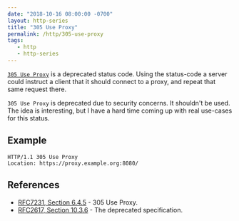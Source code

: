 ```yaml
---
date: "2018-10-16 08:00:00 -0700"
layout: http-series
title: "305 Use Proxy"
permalink: /http/305-use-proxy
tags:
   - http
   - http-series
---
```


[`305 Use Proxy`][1] is a deprecated status code. Using the status-code a
server could instruct a client that it should connect to a proxy, and repeat
that same request there.

`305 Use Proxy` is deprecated due to security concerns. It shouldn't be used.
The idea is interesting, but I have a hard time coming up with real use-cases
for this status.

Example
------

```http
HTTP/1.1 305 Use Proxy
Location: https://proxy.example.org:8080/
```

References
----------

* [RFC7231, Section 6.4.5][1] - 305 Use Proxy.
* [RFC2617, Section 10.3.6][2] - The deprecated specification.

[1]: https://tools.ietf.org/html/rfc7231#section-6.4.5
[2]: https://tools.ietf.org/html/rfc2616#section-10.3.6
